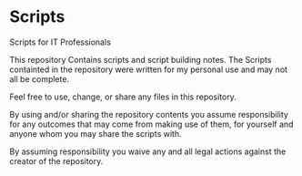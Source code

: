 # Scripts
Scripts for IT Professionals

This repository Contains scripts and script building notes. The Scripts containted in the repository were written for my personal use and may not all be complete.

Feel free to use, change, or share any files in this repository.

By using and/or sharing the repository contents you assume responsibility for any outcomes that may come from making use of them, for yourself and anyone whom you may share the scripts with.

By assuming responsibility you waive any and all legal actions against the creator of the repository.
